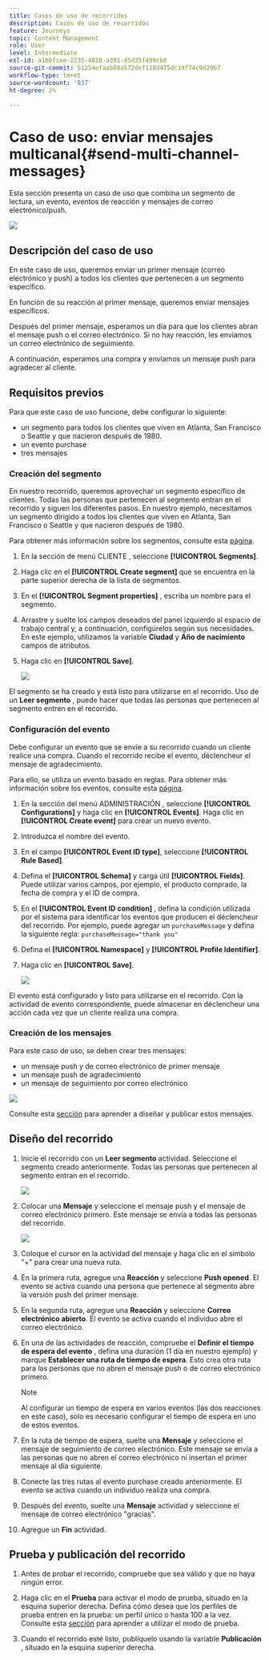 ```yaml
---
title: Casos de uso de recorridos
description: Casos de uso de recorridos
feature: Journeys
topic: Content Management
role: User
level: Intermediate
exl-id: a1bbfcee-2235-4820-a391-d5d35f499cb0
source-git-commit: 51254efaab08a572def118d475dc18f74c9d29b7
workflow-type: tm+mt
source-wordcount: '837'
ht-degree: 2%

---
```


# Caso de uso: enviar mensajes multicanal{#send-multi-channel-messages}

Esta sección presenta un caso de uso que combina un segmento de lectura, un evento, eventos de reacción y mensajes de correo electrónico/push.

![](../assets/jo-uc1.png)

## Descripción del caso de uso

En este caso de uso, queremos enviar un primer mensaje (correo electrónico y push) a todos los clientes que pertenecen a un segmento específico.

En función de su reacción al primer mensaje, queremos enviar mensajes específicos.

Después del primer mensaje, esperamos un día para que los clientes abran el mensaje push o el correo electrónico. Si no hay reacción, les enviamos un correo electrónico de seguimiento.

A continuación, esperamos una compra y enviamos un mensaje push para agradecer al cliente.

## Requisitos previos

Para que este caso de uso funcione, debe configurar lo siguiente:

* un segmento para todos los clientes que viven en Atlanta, San Francisco o Seattle y que nacieron después de 1980.
* un evento purchase
* tres mensajes

### Creación del segmento

En nuestro recorrido, queremos aprovechar un segmento específico de clientes. Todas las personas que pertenecen al segmento entran en el recorrido y siguen los diferentes pasos. En nuestro ejemplo, necesitamos un segmento dirigido a todos los clientes que viven en Atlanta, San Francisco o Seattle y que nacieron después de 1980.

Para obtener más información sobre los segmentos, consulte esta [página](../segment/about-segments.md).

1. En la sección de menú CLIENTE , seleccione **[!UICONTROL Segments]**.

1. Haga clic en el **[!UICONTROL Create segment]** que se encuentra en la parte superior derecha de la lista de segmentos.

1. En el **[!UICONTROL Segment properties]** , escriba un nombre para el segmento.

1. Arrastre y suelte los campos deseados del panel izquierdo al espacio de trabajo central y, a continuación, configúrelos según sus necesidades. En este ejemplo, utilizamos la variable **Ciudad** y **Año de nacimiento** campos de atributos.

1. Haga clic en **[!UICONTROL Save]**.

   ![](../assets/add-attributes.png)

El segmento se ha creado y está listo para utilizarse en el recorrido. Uso de un **Leer segmento** , puede hacer que todas las personas que pertenecen al segmento entren en el recorrido.

### Configuración del evento

Debe configurar un evento que se envíe a su recorrido cuando un cliente realice una compra. Cuando el recorrido recibe el evento, déclencheur el mensaje de agradecimiento.

Para ello, se utiliza un evento basado en reglas. Para obtener más información sobre los eventos, consulte esta [página](../event/about-events.md).

1. En la sección del menú ADMINISTRACIÓN , seleccione **[!UICONTROL Configurations]** y haga clic en **[!UICONTROL Events]**. Haga clic en **[!UICONTROL Create event]** para crear un nuevo evento.

1. Introduzca el nombre del evento.

1. En el campo **[!UICONTROL Event ID type]**, seleccione **[!UICONTROL Rule Based]**.

1. Defina el **[!UICONTROL Schema]** y carga útil **[!UICONTROL Fields]**. Puede utilizar varios campos, por ejemplo, el producto comprado, la fecha de compra y el ID de compra.

1. En el **[!UICONTROL Event ID condition]** , defina la condición utilizada por el sistema para identificar los eventos que producen el déclencheur del recorrido. Por ejemplo, puede agregar un `purchaseMessage` y defina la siguiente regla: `purchaseMessage="thank you"`

1. Defina el **[!UICONTROL Namespace]** y **[!UICONTROL Profile Identifier]**.

1. Haga clic en **[!UICONTROL Save]**.

   ![](../assets/jo-uc2.png)

El evento está configurado y listo para utilizarse en el recorrido. Con la actividad de evento correspondiente, puede almacenar en déclencheur una acción cada vez que un cliente realiza una compra.

### Creación de los mensajes

Para este caso de uso, se deben crear tres mensajes:

* un mensaje push y de correo electrónico de primer mensaje
* un mensaje push de agradecimiento
* un mensaje de seguimiento por correo electrónico

![](../assets/jo-uc3.png)

Consulte esta [sección](../segment/about-segments.md) para aprender a diseñar y publicar estos mensajes.

## Diseño del recorrido

1. Inicie el recorrido con un **Leer segmento** actividad. Seleccione el segmento creado anteriormente. Todas las personas que pertenecen al segmento entran en el recorrido.

   ![](../assets/jo-uc4.png)

1. Colocar una **Mensaje** y seleccione el mensaje push y el mensaje de correo electrónico primero. Este mensaje se envía a todas las personas del recorrido.

   ![](../assets/jo-uc5.png)

1. Coloque el cursor en la actividad del mensaje y haga clic en el símbolo &quot;+&quot; para crear una nueva ruta.

1. En la primera ruta, agregue una **Reacción** y seleccione **Push opened**. El evento se activa cuando una persona que pertenece al segmento abre la versión push del primer mensaje.

1. En la segunda ruta, agregue una **Reacción** y seleccione **Correo electrónico abierto**. El evento se activa cuando el individuo abre el correo electrónico.

1. En una de las actividades de reacción, compruebe el **Definir el tiempo de espera del evento** , defina una duración (1 día en nuestro ejemplo) y marque **Establecer una ruta de tiempo de espera**. Esto crea otra ruta para las personas que no abren el mensaje push o de correo electrónico primero.

   >[!NOTE]
   >
   >Al configurar un tiempo de espera en varios eventos (las dos reacciones en este caso), solo es necesario configurar el tiempo de espera en uno de estos eventos.

1. En la ruta de tiempo de espera, suelte una **Mensaje** y seleccione el mensaje de seguimiento de correo electrónico. Este mensaje se envía a las personas que no abren el correo electrónico ni insertan el primer mensaje al día siguiente.

1. Conecte las tres rutas al evento purchase creado anteriormente. El evento se activa cuando un individuo realiza una compra.

1. Después del evento, suelte una **Mensaje** actividad y seleccione el mensaje de correo electrónico &quot;gracias&quot;.

1. Agregue un **Fin** actividad.

## Prueba y publicación del recorrido

1. Antes de probar el recorrido, compruebe que sea válido y que no haya ningún error.

1. Haga clic en el **Prueba** para activar el modo de prueba, situado en la esquina superior derecha. Defina cómo desea que los perfiles de prueba entren en la prueba: un perfil único o hasta 100 a la vez. Consulte esta [sección](testing-the-journey.md) para aprender a utilizar el modo de prueba.

1. Cuando el recorrido esté listo, publíquelo usando la variable **Publicación** , situado en la esquina superior derecha.

